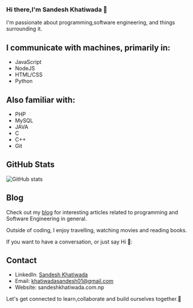 ### Hi there,I'm Sandesh Khatiwada 👋

I'm passionate about programming,software engineering, and things surrounding it.

## I communicate with machines, primarily in: 
- JavaScript
- NodeJS
- HTML/CSS
- Python

## Also familiar with:
- PHP
- MySQL
- JAVA
- C
- C++
- Git


## GitHub Stats
![GitHub stats](https://github-readme-stats.vercel.app/api?username=sandesh-theMayGuy&show_icons=true)

## Blog
Check out my [blog](https://sandeshkhatiwada.hashnode.dev/) for interesting articles related to programming and Software Engineering in general.

Outside of coding, I enjoy travelling, watching movies and reading books.

If you want to have a conversation, or just say Hi  💬:


## Contact
- LinkedIn: [Sandesh Khatiwada](https://www.linkedin.com/in/sandeshkhatiwada)
- Email: khatiwadasandesh01@gmail.com
- Website: sandeshkhatiwada.com.np

Let's get connected to learn,collaborate and build ourselves together.👯
  

<!--
**sandesh-theMayGuy/sandesh-theMayGuy** is a ✨ _special_ ✨ repository because its `README.md` (this file) appears on your GitHub profile.

Here are some ideas to get you started:

- 🔭 I’m currently working on ...
- 🌱 I’m currently learning ...
- 👯 I’m looking to collaborate on ...
- 🤔 I’m looking for help with ...
- 💬 Ask me about ...
- 📫 How to reach me: ...
- 😄 Pronouns: ...
- ⚡ Fun fact: ...
-->
